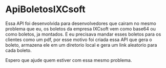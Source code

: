 # ApiBoletosIXCsoft

Essa API foi desenvolvida para desenvolvedores que cairam no mesmo problema que eu, os boletos da empresa IXCsoft vem como base64 ou como boletos, ja montados.
E eu precisava mandar esses boletos para os clientes como um pdf, por esse motivo foi criada essa API que gera o boleto, armazena ele em um diretorio local e gera um link aleatorio para cada boleto.

Espero que ajude quem estiver com essa mesmo problema.
